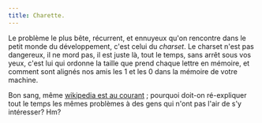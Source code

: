 ```yaml
---
title: Charette.
---
```


Le problème le plus bête, récurrent, et ennuyeux qu'on rencontre dans le petit
monde du développement, c'est celui du _charset_. Le charset n'est pas
dangereux, il ne mord pas, il est juste là, tout le temps, sans arrêt sous vos
yeux, c'est lui qui ordonne la taille que prend chaque lettre en mémoire, et
comment sont alignés nos amis les 1 et les 0 dans la mémoire de votre machine.

Bon sang, même [wikipedia est au
courant](http://en.wikipedia.org/wiki/Charset) ; pourquoi doit-on ré-expliquer
tout le temps les mêmes problèmes à des gens qui n'ont pas l'air de s'y
intéresser? Hm?

